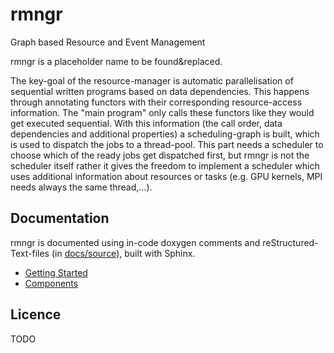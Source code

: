 # rmngr
Graph based Resource and Event Management

rmngr is a placeholder name to be found&replaced.

The key-goal of the resource-manager is automatic parallelisation of sequential written programs based on data dependencies.
This happens through annotating functors with their corresponding resource-access information.
The "main program" only calls these functors like they would get executed sequential. With this information (the call order, data dependencies and additional properties) a scheduling-graph is built, which is used to dispatch the jobs to a thread-pool.
This part needs a scheduler to choose which of the ready jobs get dispatched first, but rmngr is not the scheduler itself rather it gives the freedom to implement a scheduler which uses additional information about resources or tasks (e.g. GPU kernels, MPI needs always the same thread,...).

## Documentation
rmngr is documented using in-code doxygen comments and reStructured-Text-files (in [docs/source](docs/source)), built with Sphinx.

* [Getting Started](docs/source/tutorial/index.rst)
* [Components](docs/source/components.rst)

## Licence
TODO

